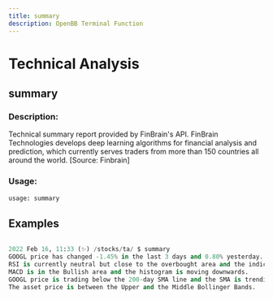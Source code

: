 ```yaml
---
title: summary
description: OpenBB Terminal Function
---
```


# Technical Analysis

## summary

### Description: 

Technical summary report provided by FinBrain's API. FinBrain Technologies develops deep learning algorithms for financial analysis and prediction, which currently serves traders from more than 150 countries all around the world. [Source: Finbrain]

### Usage: 
```python
usage: summary
```



## Examples

```python

2022 Feb 16, 11:33 (✨) /stocks/ta/ $ summary
GOOGL price has changed -1.45% in the last 3 days and 0.80% yesterday.
RSI is currently neutral but close to the overbought area and the indicator is pointing downwards.
MACD is in the Bullish area and the histogram is moving downwards.
GOOGL price is trading below the 200-day SMA line and the SMA is trending up.
The asset price is between the Upper and the Middle Bollinger Bands.

```

